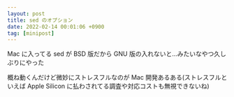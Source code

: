 ```yaml
---
layout: post
title: sed のオプション
date: 2022-02-14 00:01:06 +0900
tag: [minipost]
---
```


Mac に入ってる sed が BSD 版だから GNU 版の入れないと...みたいなやつ久しぶりにやった

概ね動くんだけど微妙にストレスフルなのが Mac 開発あるある(ストレスフルといえば Apple Silicon に払わされてる調査や対応コストも無視できないね)
